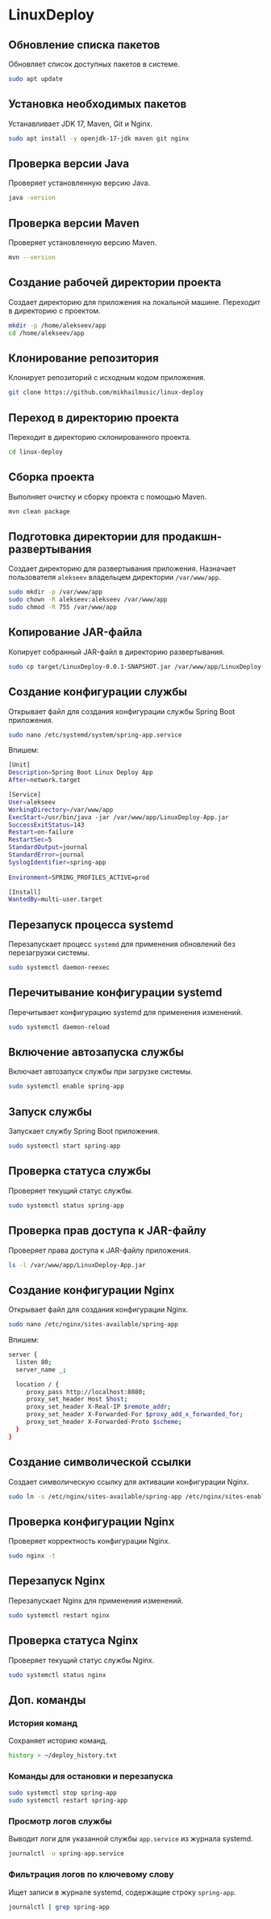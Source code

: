 # LinuxDeploy

## Обновление списка пакетов
Обновляет список доступных пакетов в системе.
```bash
sudo apt update
```

## Установка необходимых пакетов
Устанавливает JDK 17, Maven, Git и Nginx.
```bash
sudo apt install -y openjdk-17-jdk maven git nginx
```

## Проверка версии Java
Проверяет установленную версию Java.
```bash
java -version
```

## Проверка версии Maven
Проверяет установленную версию Maven.
```bash
mvn --version
```

## Создание рабочей директории проекта
Создает директорию для приложения на локальной машине. Переходит в директорию с проектом.
```bash
mkdir -p /home/alekseev/app
cd /home/alekseev/app
```

## Клонирование репозитория
Клонирует репозиторий с исходным кодом приложения.
```bash
git clone https://github.com/mikhailmusic/linux-deploy
```

## Переход в директорию проекта
Переходит в директорию склонированного проекта.
```bash
cd linux-deploy
```

## Сборка проекта
Выполняет очистку и сборку проекта с помощью Maven.
```bash
mvn clean package
```

## Подготовка директории для продакшн-развертывания
Создает директорию для развертывания приложения. Назначает пользователя `alekseev` владельцем директории `/var/www/app`.
```bash
sudo mkdir -p /var/www/app
sudo chown -R alekseev:alekseev /var/www/app
sudo chmod -R 755 /var/www/app
```

## Копирование JAR-файла
Копирует собранный JAR-файл в директорию развертывания.
```bash
sudo cp target/LinuxDeploy-0.0.1-SNAPSHOT.jar /var/www/app/LinuxDeploy-App.jar
```

## Создание конфигурации службы
Открывает файл для создания конфигурации службы Spring Boot приложения.
```bash
sudo nano /etc/systemd/system/spring-app.service
```
Впишем:
```bash
[Unit]
Description=Spring Boot Linux Deploy App
After=network.target

[Service]
User=alekseev
WorkingDirectory=/var/www/app
ExecStart=/usr/bin/java -jar /var/www/app/LinuxDeploy-App.jar
SuccessExitStatus=143
Restart=on-failure
RestartSec=5
StandardOutput=journal
StandardError=journal
SyslogIdentifier=spring-app
  
Environment=SPRING_PROFILES_ACTIVE=prod

[Install]
WantedBy=multi-user.target
```

## Перезапуск процесса systemd
Перезапускает процесс `systemd` для применения обновлений без перезагрузки системы.
```bash
sudo systemctl daemon-reexec
```

## Перечитывание конфигурации systemd
Перечитывает конфигурацию systemd для применения изменений.
```bash
sudo systemctl daemon-reload
```

## Включение автозапуска службы
Включает автозапуск службы при загрузке системы.
```bash
sudo systemctl enable spring-app
```

## Запуск службы
Запускает службу Spring Boot приложения.
```bash
sudo systemctl start spring-app
```

## Проверка статуса службы
Проверяет текущий статус службы.
```bash
sudo systemctl status spring-app
```

## Проверка прав доступа к JAR-файлу
Проверяет права доступа к JAR-файлу приложения.
```bash
ls -l /var/www/app/LinuxDeploy-App.jar
```

## Создание конфигурации Nginx
Открывает файл для создания конфигурации Nginx.
```bash
sudo nano /etc/nginx/sites-available/spring-app
```
Впишем:
```bash
server {
  listen 80;
  server_name _;

  location / {
     proxy_pass http://localhost:8080;
     proxy_set_header Host $host;
     proxy_set_header X-Real-IP $remote_addr;
     proxy_set_header X-Forwarded-For $proxy_add_x_forwarded_for;
     proxy_set_header X-Forwarded-Proto $scheme;
  }
}
```

## Создание символической ссылки
Создает символическую ссылку для активации конфигурации Nginx.
```bash
sudo ln -s /etc/nginx/sites-available/spring-app /etc/nginx/sites-enabled
```

## Проверка конфигурации Nginx
Проверяет корректность конфигурации Nginx.
```bash
sudo nginx -t
```

## Перезапуск Nginx
Перезапускает Nginx для применения изменений.
```bash
sudo systemctl restart nginx
```

## Проверка статуса Nginx
Проверяет текущий статус службы Nginx.
```bash
sudo systemctl status nginx
```




## Доп. команды
### История команд
Сохраняет историю команд.
```bash
history > ~/deploy_history.txt
```
### Команды для остановки и перезапуска
```bash
sudo systemctl stop spring-app
sudo systemctl restart spring-app
```
### Просмотр логов службы
Выводит логи для указанной службы `app.service` из журнала systemd.
```bash
journalctl -u spring-app.service
```

### Фильтрация логов по ключевому слову
Ищет записи в журнале systemd, содержащие строку `spring-app`.
```bash
journalctl | grep spring-app
```